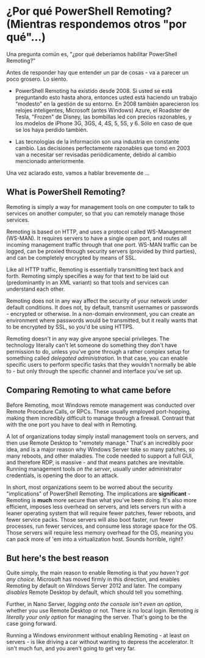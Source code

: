 # ¿Por qué PowerShell Remoting? (Mientras respondemos otros "por qué"…)

Una pregunta común es, "¿por qué deberíamos habilitar PowerShell Remoting?"

Antes de responder hay que entender un par de cosas - va a parecer un poco grosero. Lo siento.

- PowerShell Remoting ha existido desde 2008. Si usted se está preguntando esto hasta ahora, entonces usted está haciendo un trabajo “modesto” en la gestión de su entorno. En 2008 también aparecieron los relojes inteligentes, Microsoft (antes Windows) Azure, el Roadster de Tesla, "Frozen" de Disney, las bombillas led con precios razonables, y los modelos de iPhone 3G, 3GS, 4, 4S, 5, 5S, y 6. Sólo en caso de que se los haya perdido también.

- Las tecnologías de la información son una industria en constante cambio. Las decisiones perfectamente razonables que tomó en 2003 van a necesitar ser revisadas periódicamente, debido al cambio mencionado anteriormente.

Una vez aclarado esto, vamos a hablar brevemente de ...

## What is PowerShell Remoting?
Remoting is simply a way for management tools on one computer to talk to services on another computer, so that you can remotely manage those services. 

Remoting is based on HTTP, and uses a protocol called WS-Management (WS-MAN). It requires servers to have a single open port, and routes all incoming management traffic through that one port. WS-MAN traffic can be logged, can be proxied through security servers (provided by third parties), and can be completely encrypted by means of SSL. 

Like all HTTP traffic, Remoting is essentially transmitting text back and forth. Remoting simply specifies a way for that text to be laid out (predominantly in an XML variant) so that tools and services can understand each other.

Remoting does not in any way affect the security of your network under default conditions. It does not, by default, transmit usernames or passwords - encrypted or otherwise. In a non-domain environment, you can create an environment where passwords would be transmitted, but it really wants that to be encrypted by SSL, so you'd be using HTTPS.

Remoting doesn't in any way give anyone special privileges. The technology literally can't let someone do something they don't have permission to do, unless you've gone through a rather complex setup for something called _delegated administration_. In that case, you can enable specific users to perform specific tasks that they wouldn't normally be able to - but only through the specific channel and interface you've set up. 

## Comparing Remoting to what came before
Before Remoting, most Windows remote management was conducted over Remote Procedure Calls, or RPCs. These usually employed port-hopping, making them incredibly difficult to manage through a firewall. Contrast that with the one port you have to deal with in Remoting.

A lot of organizations today simply install management tools on servers, and then use Remote Desktop to "remotely manage." That's an incredibly poor idea, and is a major reason why Windows Server take so many patches, so many reboots, and other maladies. The code needed to support a full GUI, and therefore RDP, is massive - and that means patches are inevitable. Running management tools _on the server_, usually under administrator credentials, is opening the door to an attack.

In short, most organizations seem to be worred about the security "implications" of PowerShell Remoting. The implications are **significant** - Remoting is **much** more secure than what you've been doing. It's also more efficient, imposes less overhead on servers, and lets servers run with a leaner operating system that will require fewer patches, fewer reboots, and fewer service packs. Those servers will also boot faster, run fewer processes, run fewer services, and consume less storage space for the OS. Those servers will require less memory overhead for the OS, meaning you can pack more of 'em into a virtualization host. Sounds horrible, right?

## But here's the best reason
Quite simply, the main reason to enable Remoting is that _you haven't got any choice._ Microsoft has moved firmly in this direction, and enables Remoting by default on Windows Server 2012 and later. The company _disables_ Remote Desktop by default, which should tell you something. 

Further, in Nano Server, _logging onto the console isn't even an option_, whether you use Remote Desktop or not. There _is_ no local login. Remoting _is literally your only option_ for managing the server. That's going to be the case going forward.

Running a Windows environment without enabling Remoting - at least on servers - is like driving a car without wanting to depress the accelerator. It isn't much fun, and you aren't going to get very far.
